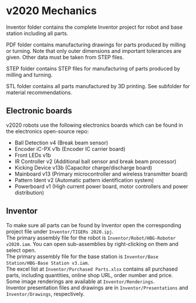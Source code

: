 # v2020 Mechanics

Inventor folder contains the complete Inventor project for robot and base station including all parts.

PDF folder contains manufacturing drawings for parts produced by milling or turning. Note that only outer dimensions and important tolerances are given. Other data must be taken from STEP files.

STEP folder contains STEP files for manufacturing of parts produced by milling and turning.

STL folder contains all parts manufactured by 3D printing. See subfolder for material recommendations.

## Electronic boards
v2020 robots use the following electronics boards which can be found in the electronics open-source repo:
- Ball Detection v4 (Break beam sensor)
- Encoder iC-PX v1b (Encoder IC carrier board)
- Front LEDs v1b
- IR Controller v2 (Additional ball sensor and break beam processor)
- Kicking Device v13b (Capacitor charge/discharge board)
- Mainboard v13 (Primary microcontroller and wireless transmitter board)
- Pattern Ident v2 (Automatic pattern identification system)
- Powerboard v1 (High current power board, motor controllers and power distribution)

## Inventor
To make sure all parts can be found by Inventor open the corresponding project file under `Inventor/TIGERs 2020.ipj`.  
The primary assembly file for the robot is `Inventor/Robot/HBG-Roboter v2020.iam`. You can open sub-assemblies by right-clicking on them and select open.  
The primary assembly file for the base station is `Inventor/Base Station/HBG-Base Station v3.iam`.  
The excel list at `Inventor/Purchased Parts.xlsx` contains all purchased parts, including quantities, online shop URL, order number and price.  
Some image renderings are available at `Inventor/Renderings`.  
Inventor presentation files and drawings are in `Inventor/Presentations` and `Inventor/Drawings`, respectively.
